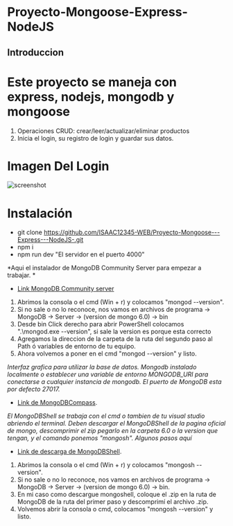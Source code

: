 # Proyecto-Mongoose-Express-NodeJS
## Introduccion 
# Este proyecto se maneja con express, nodejs, mongodb y mongoose
1. Operaciones CRUD: crear/leer/actualizar/eliminar productos
2. Inicia el login, su registro de login y guardar sus datos.
# Imagen Del Login 

![screenshot](https://user-images.githubusercontent.com/89948658/231792087-a46045ec-e4a7-46fe-aab7-93821db7725d.png)

# Instalación
- git clone https://github.com/ISAAC12345-WEB/Proyecto-Mongoose---Express---NodeJS-.git
- npm i
- npm run dev "El servidor en el puerto 4000"

*Aqui el instalador de MongoDB Community Server para empezar a trabajar. *
- [Link MongoDB Community server](https://www.mongodb.com/try/download/community)
1. Abrimos la consola o el cmd (Win + r) y colocamos "mongod --version".
2. Si no sale o no lo reconoce, nos vamos en archivos de programa -> MongoDB -> Server -> (version de mongo 6.0) -> bin
3. Desde bin Click derecho para abrir PowerShell colocamos ".\mongod.exe --version", si sale la version es porque esta correcto
4. Agregamos la direccion de la carpeta de la ruta del segundo paso al Path ó variables de entorno de tu equipo.
5. Ahora volvemos a poner en el cmd "mongod --version" y listo.

*Interfaz grafica para utilizar la base de datos.*
*Mongodb instalado localmente o establecer una variable de entorno MONGODB_URI para conectarse a cualquier instancia de mongodb. El puerto de MongoDB esta por defecto 27017.*
- [Link de MongoDBCompass](https://www.mongodb.com/try/download/compass).

*El MongoDBShell se trabaja con el cmd o tambien de tu visual studio abriendo el terminal. Deben descargar el MongoDBShell de la pagina oficial de mongo, descomprimir el zip  pegarlo en la carpeta 6.0 o la version que tengan, y el comando ponemos "mongosh". Algunos pasos aquí*
- [Link de descarga de MongoDBShell](https://www.mongodb.com/try/download/shell).
1. Abrimos la consola o el cmd (Win + r) y colocamos "mongosh --version".
2. Si no sale o no lo reconoce, nos vamos en archivos de programa -> MongoDB -> Server -> (version de mongo 6.0) -> bin.
3. En mi caso como descargue mongoshell, coloque el .zip en la ruta de MongoDB de la ruta del primer paso y descomprimí el archivo .zip.
5. Volvemos abrir la consola o cmd, colocamos "mongosh --version" y listo.
